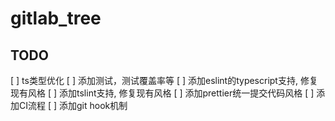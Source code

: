 # gitlab_tree

## TODO

[ ] ts类型优化
[ ] 添加测试，测试覆盖率等
[ ] 添加eslint的typescript支持, 修复现有风格
[ ] 添加tslint支持, 修复现有风格
[ ] 添加prettier统一提交代码风格
[ ] 添加CI流程
[ ] 添加git hook机制
